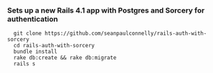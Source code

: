### Sets up a new Rails 4.1 app with Postgres and Sorcery for authentication
```
  git clone https://github.com/seanpaulconnelly/rails-auth-with-sorcery
  cd rails-auth-with-sorcery
  bundle install
  rake db:create && rake db:migrate
  rails s
```
